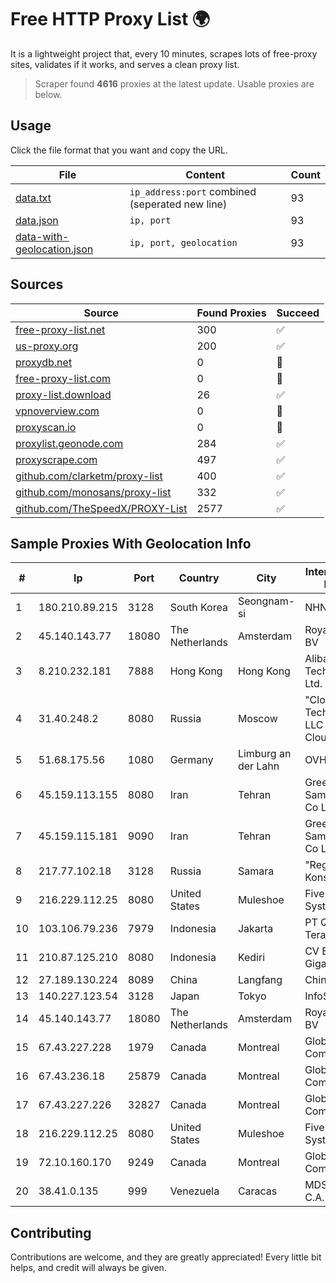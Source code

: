 
# Free HTTP Proxy List 🌍

It is a lightweight project that, every 10 minutes, scrapes lots of free-proxy sites, validates if it works, and serves a clean proxy list.


> Scraper found **4616** proxies at the latest update. Usable proxies are below.

## Usage

Click the file format that you want and copy the URL.


|File|Content|Count|
|----|-------|-----|
|[data.txt](https://raw.githubusercontent.com/themiralay/Proxy-List-World/master/data.txt)|`ip_address:port` combined (seperated new line)|93|
|[data.json](https://raw.githubusercontent.com/themiralay/Proxy-List-World/master/data.json)|`ip, port`|93|
|[data-with-geolocation.json](https://raw.githubusercontent.com/themiralay/Proxy-List-World/master/data-with-geolocation.json)|`ip, port, geolocation`|93|

## Sources

|Source|Found Proxies|Succeed|
|------|-------------|-------|
|[free-proxy-list.net](https://free-proxy-list.net)|300|✅|
|[us-proxy.org](https://www.us-proxy.org)|200|✅|
|[proxydb.net](http://proxydb.net)|0|🚫|
|[free-proxy-list.com](https://free-proxy-list.com/?page=&port=&type%5B%5D=http&type%5B%5D=https&up_time=0&search=Search)|0|🚫|
|[proxy-list.download](https://www.proxy-list.download/HTTP)|26|✅|
|[vpnoverview.com](https://vpnoverview.com/privacy/anonymous-browsing/free-proxy-servers)|0|🚫|
|[proxyscan.io](https://www.proxyscan.io)|0|🚫|
|[proxylist.geonode.com](https://proxylist.geonode.com/api/proxy-list?limit=300&page=1&sort_by=lastChecked&sort_type=desc&protocols=http,https)|284|✅|
|[proxyscrape.com](https://api.proxyscrape.com/v2/?request=displayproxies&protocol=http&timeout=10000&country=all&ssl=all&anonymity=all)|497|✅|
|[github.com/clarketm/proxy-list](https://raw.githubusercontent.com/clarketm/proxy-list/master/proxy-list-raw.txt)|400|✅|
|[github.com/monosans/proxy-list](https://raw.githubusercontent.com/monosans/proxy-list/main/proxies/http.txt)|332|✅|
|[github.com/TheSpeedX/PROXY-List](https://raw.githubusercontent.com/TheSpeedX/PROXY-List/master/http.txt)|2577|✅|


## Sample Proxies With Geolocation Info

|#|Ip|Port|Country|City|Internet Service Provider|
|-|--|----|-------|----|-------------------------|
|1|180.210.89.215|3128|South Korea|Seongnam-si|NHNCLOUD|
|2|45.140.143.77|18080|The Netherlands|Amsterdam|RoyaleHosting BV|
|3|8.210.232.181|7888|Hong Kong|Hong Kong|Alibaba (US) Technology Co., Ltd.|
|4|31.40.248.2|8080|Russia|Moscow|"Cloud Technologies" LLC trading as Cloud.ru|
|5|51.68.175.56|1080|Germany|Limburg an der Lahn|OVH SAS|
|6|45.159.113.155|8080|Iran|Tehran|Green Web Samaneh Novin Co Ltd|
|7|45.159.115.181|9090|Iran|Tehran|Green Web Samaneh Novin Co Ltd|
|8|217.77.102.18|3128|Russia|Samara|"Region Svyaz Konsalt" LLC|
|9|216.229.112.25|8080|United States|Muleshoe|Five Area Systems, LLC|
|10|103.106.79.236|7979|Indonesia|Jakarta|PT Quantum Tera Multimedia|
|11|210.87.125.210|8080|Indonesia|Kediri|CV Brawijaya Giga Network|
|12|27.189.130.224|8089|China|Langfang|Chinanet|
|13|140.227.123.54|3128|Japan|Tokyo|InfoSphere|
|14|45.140.143.77|18080|The Netherlands|Amsterdam|RoyaleHosting BV|
|15|67.43.227.228|1979|Canada|Montreal|GloboTech Communications|
|16|67.43.236.18|25879|Canada|Montreal|GloboTech Communications|
|17|67.43.227.226|32827|Canada|Montreal|GloboTech Communications|
|18|216.229.112.25|8080|United States|Muleshoe|Five Area Systems, LLC|
|19|72.10.160.170|9249|Canada|Montreal|GloboTech Communications|
|20|38.41.0.135|999|Venezuela|Caracas|MDS TELECOM C.A.|



## Contributing

Contributions are welcome, and they are greatly appreciated! Every
little bit helps, and credit will always be given.

